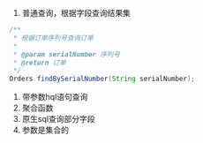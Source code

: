 1. 普通查询，根据字段查询结果集

```java
/**
 * 根据订单序列号查询订单
 *
 * @param serialNumber 序列号
 * @return 订单
 */
Orders findBySerialNumber(String serialNumber);
```

1. 带参数hql语句查询
2. 聚合函数
3. 原生sql查询部分字段
4. 参数是集合的



